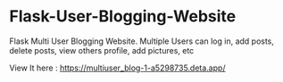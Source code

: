 # Flask-User-Blogging-Website
Flask Multi User Blogging Website. Multiple Users can log in, add posts, delete posts, view others profile, add pictures, etc

View It here : https://multiuser_blog-1-a5298735.deta.app/